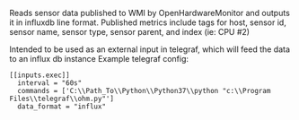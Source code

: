 Reads sensor data published to WMI by OpenHardwareMonitor and outputs it in influxdb line format.
Published metrics include tags for host, sensor id, sensor name, sensor type, sensor parent, and index (ie: CPU #2)

Intended to be used as an external input in telegraf, which will feed the data to an influx db instance
Example telegraf config:
```
[[inputs.exec]]
  interval = "60s"
  commands = ['C:\\Path_To\\Python\\Python37\\python "c:\\Program Files\\telegraf\\ohm.py"']
  data_format = "influx"
```
